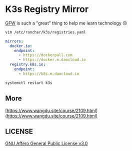 # K3s Registry Mirror

[GFW](https://en.wikipedia.org/wiki/Great_Firewall) is such a "great" thing to help me learn technology 🙃

```bash
vim /etc/rancher/k3s/registries.yaml
```

```yaml
mirrors:
  docker.io:
    endpoint:
      - https://dockerpull.com
      - https://docker.m.daocloud.io
  registry.k8s.io:
    endpoint:
      - https://k8s.m.daocloud.io
```

```bash
systemctl restart k3s
```

## More

[https://www.wangdu.site/course/2109.html](https://www.wangdu.site/course/2109.html)

## LICENSE

[GNU Affero General Public License v3.0](https://choosealicense.com/licenses/agpl-3.0/)
